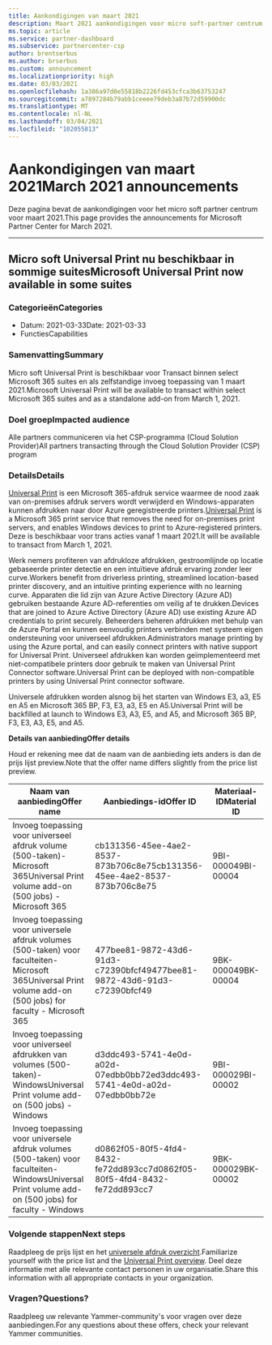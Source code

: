```yaml
---
title: Aankondigingen van maart 2021
description: Maart 2021 aankondigingen voor micro soft-partner centrum, inclusief nieuwe mogelijkheden, aanbiedingen, aanbiedingen, markten of wijzigingen in bestaande aanbiedingen.
ms.topic: article
ms.service: partner-dashboard
ms.subservice: partnercenter-csp
author: brentserbus
ms.author: brserbus
ms.custom: announcement
ms.localizationpriority: high
ms.date: 03/03/2021
ms.openlocfilehash: 1a386a97d0e55818b2226fd453cfca3b63753247
ms.sourcegitcommit: a7897284b79abb1ceeee79deb3a87b72d59900dc
ms.translationtype: MT
ms.contentlocale: nl-NL
ms.lasthandoff: 03/04/2021
ms.locfileid: "102055813"
---
```

# <a name="march-2021-announcements"></a><span data-ttu-id="9fb1e-103">Aankondigingen van maart 2021</span><span class="sxs-lookup"><span data-stu-id="9fb1e-103">March 2021 announcements</span></span>

<span data-ttu-id="9fb1e-104">Deze pagina bevat de aankondigingen voor het micro soft partner centrum voor maart 2021.</span><span class="sxs-lookup"><span data-stu-id="9fb1e-104">This page provides the announcements for Microsoft Partner Center for March 2021.</span></span>

________________
## <a name="microsoft-universal-print-now-available-in-some-suites"></a><a name="1"></a> <span data-ttu-id="9fb1e-105">Micro soft Universal Print nu beschikbaar in sommige suites</span><span class="sxs-lookup"><span data-stu-id="9fb1e-105">Microsoft Universal Print now available in some suites</span></span>

### <a name="categories"></a><span data-ttu-id="9fb1e-106">Categorieën</span><span class="sxs-lookup"><span data-stu-id="9fb1e-106">Categories</span></span>

- <span data-ttu-id="9fb1e-107">Datum: 2021-03-33</span><span class="sxs-lookup"><span data-stu-id="9fb1e-107">Date: 2021-03-33</span></span>
- <span data-ttu-id="9fb1e-108">Functies</span><span class="sxs-lookup"><span data-stu-id="9fb1e-108">Capabilities</span></span>

### <a name="summary"></a><span data-ttu-id="9fb1e-109">Samenvatting</span><span class="sxs-lookup"><span data-stu-id="9fb1e-109">Summary</span></span>

<span data-ttu-id="9fb1e-110">Micro soft Universal Print is beschikbaar voor Transact binnen select Microsoft 365 suites en als zelfstandige invoeg toepassing van 1 maart 2021.</span><span class="sxs-lookup"><span data-stu-id="9fb1e-110">Microsoft Universal Print will be available to transact within select Microsoft 365 suites and as a standalone add-on from March 1, 2021.</span></span>

### <a name="impacted-audience"></a><span data-ttu-id="9fb1e-111">Doel groep</span><span class="sxs-lookup"><span data-stu-id="9fb1e-111">Impacted audience</span></span>

<span data-ttu-id="9fb1e-112">Alle partners communiceren via het CSP-programma (Cloud Solution Provider)</span><span class="sxs-lookup"><span data-stu-id="9fb1e-112">All partners transacting through the Cloud Solution Provider (CSP) program</span></span>

### <a name="details"></a><span data-ttu-id="9fb1e-113">Details</span><span class="sxs-lookup"><span data-stu-id="9fb1e-113">Details</span></span>

<span data-ttu-id="9fb1e-114">[Universal Print](https://aka.ms/universalprint) is een Microsoft 365-afdruk service waarmee de nood zaak van on-premises afdruk servers wordt verwijderd en Windows-apparaten kunnen afdrukken naar door Azure geregistreerde printers.</span><span class="sxs-lookup"><span data-stu-id="9fb1e-114">[Universal Print](https://aka.ms/universalprint) is a Microsoft 365 print service that removes the need for on-premises print servers, and enables Windows devices to print to Azure-registered printers.</span></span> <span data-ttu-id="9fb1e-115">Deze is beschikbaar voor trans acties vanaf 1 maart 2021.</span><span class="sxs-lookup"><span data-stu-id="9fb1e-115">It will be available to transact from March 1, 2021.</span></span>

<span data-ttu-id="9fb1e-116">Werk nemers profiteren van afdrukloze afdrukken, gestroomlijnde op locatie gebaseerde printer detectie en een intuïtieve afdruk ervaring zonder leer curve.</span><span class="sxs-lookup"><span data-stu-id="9fb1e-116">Workers benefit from driverless printing, streamlined location-based printer discovery, and an intuitive printing experience with no learning curve.</span></span> <span data-ttu-id="9fb1e-117">Apparaten die lid zijn van Azure Active Directory (Azure AD) gebruiken bestaande Azure AD-referenties om veilig af te drukken.</span><span class="sxs-lookup"><span data-stu-id="9fb1e-117">Devices that are joined to Azure Active Directory (Azure AD) use existing Azure AD credentials to print securely.</span></span> <span data-ttu-id="9fb1e-118">Beheerders beheren afdrukken met behulp van de Azure Portal en kunnen eenvoudig printers verbinden met systeem eigen ondersteuning voor universeel afdrukken.</span><span class="sxs-lookup"><span data-stu-id="9fb1e-118">Administrators manage printing by using the Azure portal, and can easily connect printers with native support for Universal Print.</span></span> <span data-ttu-id="9fb1e-119">Universeel afdrukken kan worden geïmplementeerd met niet-compatibele printers door gebruik te maken van Universal Print Connector software.</span><span class="sxs-lookup"><span data-stu-id="9fb1e-119">Universal Print can be deployed with non-compatible printers by using Universal Print connector software.</span></span>

<span data-ttu-id="9fb1e-120">Universele afdrukken worden alsnog bij het starten van Windows E3, a3, E5 en A5 en Microsoft 365 BP, F3, E3, a3, E5 en A5.</span><span class="sxs-lookup"><span data-stu-id="9fb1e-120">Universal Print will be backfilled at launch to Windows E3, A3, E5, and A5, and Microsoft 365 BP, F3, E3, A3, E5, and A5.</span></span>  

<span data-ttu-id="9fb1e-121">**Details van aanbieding**</span><span class="sxs-lookup"><span data-stu-id="9fb1e-121">**Offer details**</span></span>

<span data-ttu-id="9fb1e-122">Houd er rekening mee dat de naam van de aanbieding iets anders is dan de prijs lijst preview.</span><span class="sxs-lookup"><span data-stu-id="9fb1e-122">Note that the offer name differs slightly from the price list preview.</span></span>

| <span data-ttu-id="9fb1e-123">Naam van aanbieding</span><span class="sxs-lookup"><span data-stu-id="9fb1e-123">Offer name</span></span> | <span data-ttu-id="9fb1e-124">Aanbiedings-id</span><span class="sxs-lookup"><span data-stu-id="9fb1e-124">Offer ID</span></span> | <span data-ttu-id="9fb1e-125">Materiaal-ID</span><span class="sxs-lookup"><span data-stu-id="9fb1e-125">Material ID</span></span> |
| ------ |----------- |----------- |  
| <span data-ttu-id="9fb1e-126">Invoeg toepassing voor universeel afdruk volume (500-taken)-Microsoft 365</span><span class="sxs-lookup"><span data-stu-id="9fb1e-126">Universal Print volume add-on (500 jobs) - Microsoft 365</span></span>  | <span data-ttu-id="9fb1e-127">cb131356-45ee-4ae2-8537-873b706c8e75</span><span class="sxs-lookup"><span data-stu-id="9fb1e-127">cb131356-45ee-4ae2-8537-873b706c8e75</span></span>     | <span data-ttu-id="9fb1e-128">9BI-00004</span><span class="sxs-lookup"><span data-stu-id="9fb1e-128">9BI-00004</span></span>   |
| <span data-ttu-id="9fb1e-129">Invoeg toepassing voor universele afdruk volumes (500-taken) voor faculteiten-Microsoft 365</span><span class="sxs-lookup"><span data-stu-id="9fb1e-129">Universal Print volume add-on (500 jobs) for faculty - Microsoft 365</span></span>   | <span data-ttu-id="9fb1e-130">477bee81-9872-43d6-91d3-c72390bfcf49</span><span class="sxs-lookup"><span data-stu-id="9fb1e-130">477bee81-9872-43d6-91d3-c72390bfcf49</span></span>   | <span data-ttu-id="9fb1e-131">9BK-00004</span><span class="sxs-lookup"><span data-stu-id="9fb1e-131">9BK-00004</span></span>   |
| <span data-ttu-id="9fb1e-132">Invoeg toepassing voor universeel afdrukken van volumes (500-taken)-Windows</span><span class="sxs-lookup"><span data-stu-id="9fb1e-132">Universal Print volume add-on (500 jobs) - Windows</span></span>    | <span data-ttu-id="9fb1e-133">d3ddc493-5741-4e0d-a02d-07edbb0bb72e</span><span class="sxs-lookup"><span data-stu-id="9fb1e-133">d3ddc493-5741-4e0d-a02d-07edbb0bb72e</span></span>   | <span data-ttu-id="9fb1e-134">9BI-00002</span><span class="sxs-lookup"><span data-stu-id="9fb1e-134">9BI-00002</span></span>   |
| <span data-ttu-id="9fb1e-135">Invoeg toepassing voor universele afdruk volumes (500-taken) voor faculteiten-Windows</span><span class="sxs-lookup"><span data-stu-id="9fb1e-135">Universal Print volume add-on (500 jobs) for faculty - Windows</span></span>   |  <span data-ttu-id="9fb1e-136">d0862f05-80f5-4fd4-8432-fe72dd893cc7</span><span class="sxs-lookup"><span data-stu-id="9fb1e-136">d0862f05-80f5-4fd4-8432-fe72dd893cc7</span></span>  | <span data-ttu-id="9fb1e-137">9BK-00002</span><span class="sxs-lookup"><span data-stu-id="9fb1e-137">9BK-00002</span></span>   |

### <a name="next-steps"></a><span data-ttu-id="9fb1e-138">Volgende stappen</span><span class="sxs-lookup"><span data-stu-id="9fb1e-138">Next steps</span></span>

<span data-ttu-id="9fb1e-139">Raadpleeg de prijs lijst en het [universele afdruk overzicht](/universal-print/fundamentals/universal-print-whatis).</span><span class="sxs-lookup"><span data-stu-id="9fb1e-139">Familiarize yourself with the price list and the [Universal Print overview](/universal-print/fundamentals/universal-print-whatis).</span></span> <span data-ttu-id="9fb1e-140">Deel deze informatie met alle relevante contact personen in uw organisatie.</span><span class="sxs-lookup"><span data-stu-id="9fb1e-140">Share this information with all appropriate contacts in your organization.</span></span>

### <a name="questions"></a><span data-ttu-id="9fb1e-141">Vragen?</span><span class="sxs-lookup"><span data-stu-id="9fb1e-141">Questions?</span></span>

<span data-ttu-id="9fb1e-142">Raadpleeg uw relevante Yammer-community's voor vragen over deze aanbiedingen.</span><span class="sxs-lookup"><span data-stu-id="9fb1e-142">For any questions about these offers, check your relevant Yammer communities.</span></span>
